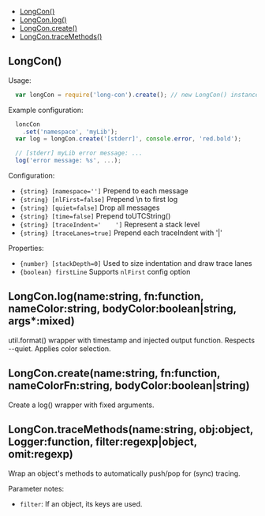   - [LongCon()](#longcon)
  - [LongCon.log()](#longconlognamestringfnfunctionnamecolorstringbodycolorbooleanstringargsmixed)
  - [LongCon.create()](#longconcreatenamestringfnfunctionnamecolorfnstringbodycolorbooleanstring)
  - [LongCon.traceMethods()](#longcontracemethodsnamestringobjobjectloggerfunctionfilterregexpobjectomitregexp)

## LongCon()

  Usage:
  
```js
  var longCon = require('long-con').create(); // new LongCon() instance
```

  
  Example configuration:
  
```js
  loncCon
    .set('namespace', 'myLib');
  var log = longCon.create('[stderr]', console.error, 'red.bold');
```

  
```js
  // [stderr] myLib error message: ...
  log('error message: %s', ...);
```

  
  Configuration:
  
   - `{string} [namespace='']` Prepend to each message
   - `{string} [nlFirst=false]` Prepend \n to first log
   - `{string} [quiet=false]` Drop all messages
   - `{string} [time=false]` Prepend toUTCString()
   - `{string} [traceIndent='    ']` Represent a stack level
   - `{string} [traceLanes=true]` Prepend each traceIndent with '|'
  
  Properties:
  
   - `{number} [stackDepth=0]` Used to size indentation and draw trace lanes
   - `{boolean} firstLine` Supports `nlFirst` config option

## LongCon.log(name:string, fn:function, nameColor:string, bodyColor:boolean|string, args*:mixed)

  util.format() wrapper with timestamp and injected output function.
  Respects --quiet. Applies color selection.

## LongCon.create(name:string, fn:function, nameColorFn:string, bodyColor:boolean|string)

  Create a log() wrapper with fixed arguments.

## LongCon.traceMethods(name:string, obj:object, Logger:function, filter:regexp|object, omit:regexp)

  Wrap an object's methods to automatically push/pop for (sync) tracing.
  
  Parameter notes:
  
  - `filter`: If an object, its keys are used.
